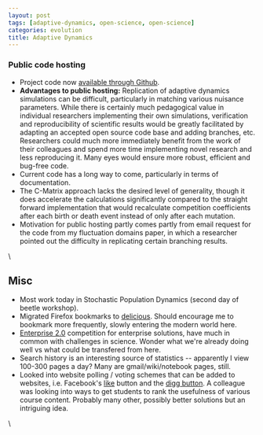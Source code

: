 ```yaml
---
layout: post
tags: [adaptive-dynamics, open-science, open-science]
categories: evolution
title: Adaptive Dynamics
---
```







 








### Public code hosting

-   Project code now [available through
    Github](http://github.com/cboettig/AdaptiveDynamics "http://github.com/cboettig/AdaptiveDynamics").
-   **Advantages to public hosting:** Replication of adaptive dynamics
    simulations can be difficult, particularly in matching various
    nuisance parameters. While there is certainly much pedagogical value
    in individual researchers implementing their own simulations,
    verification and reproducibility of scientific results would be
    greatly facilitated by adapting an accepted open source code base
    and adding branches, etc. Researchers could much more immediately
    benefit from the work of their colleagues and spend more time
    implementing novel research and less reproducing it. Many eyes would
    ensure more robust, efficient and bug-free code.
-   Current code has a long way to come, particularly in terms of
    documentation.
-   The C-Matrix approach lacks the desired level of generality, though
    it does accelerate the calculations significantly compared to the
    straight forward implementation that would recalculate competition
    coefficients after each birth or death event instead of only after
    each mutation.
-   Motivation for public hosting partly comes partly from email request
    for the code from my fluctuation domains paper, in which a
    researcher pointed out the difficulty in replicating certain
    branching results.

\

Misc
----

-   Most work today in Stochastic Population Dynamics (second day of
    beetle workshop).
-   Migrated Firefox bookmarks to
    [delicious](http://delicious.com/cboettig "http://delicious.com/cboettig").
    Should encourage me to bookmark more frequently, slowly entering the
    modern world here.
-   [Enterprise
    2.0](http://launchpad.e2conf.com/vote-now/ "http://launchpad.e2conf.com/vote-now/")
    competition for enterprise solutions, have much in common with
    challenges in science. Wonder what we're already doing well vs what
    could be transfered from here.
-   Search history is an interesting source of statistics -- apparently
    I view 100-300 pages a day? Many are gmail/wiki/notebook pages,
    still.
-   Looked into website polling / voting schemes that can be added to
    websites, i.e. Facebook's
    [like](http://developers.facebook.com/docs/reference/plugins/like "http://developers.facebook.com/docs/reference/plugins/like")
    button and the [digg
    button](http://about.digg.com/button "http://about.digg.com/button").
    A colleague was looking into ways to get students to rank the
    usefulness of various course content. Probably many other, possibly
    better solutions but an intriguing idea.

\


